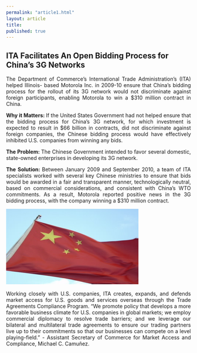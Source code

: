 ```yaml
---
permalink: "article1.html"
layout: article
title: 
published: true
---
```


<h2 class="Header-1"><b>ITA Facilitates An Open Bidding Process for China&#8217;s 3G Networks</b></h2>

<p class="DefaultParagraph-1" style="text-align: justify">The Department of Commerce&#8217;s International Trade Administration&#8217;s (ITA) helped Illinois- based Motorola Inc. in 2009-10 ensure that China&#8217;s bidding process for the rollout of its 3G network would not discriminate against foreign participants, enabling Motorola to win a $310 million contract in China. </p>

<p class="DefaultParagraph-1" style="text-align: justify"><b>Why it Matters: </b>If the United States Government had not helped ensure that the bidding process for China&#8217;s 3G network, for which investment is expected to result in $66 billion in contracts, did not discriminate against foreign companies, the Chinese bidding process would have effectively inhibited U.S. companies from winning any bids. </p>

<p class="DefaultParagraph-1" style="text-align: justify"><b>The Problem: </b>The Chinese Government intended to favor several domestic, state-owned enterprises in developing its 3G network. </p>

<p class="DefaultParagraph-1" style="text-align: justify"><b>The Solution: </b>Between January 2009 and September 2010, a team of ITA specialists worked with several key Chinese ministries to ensure that bids would be awarded in a fair and transparent manner, technologically neutral, based on commercial considerations, and consistent with China&#8217;s WTO commitments. As a result, Motorola reported positive news in the 3G bidding process, with the company winning a $310 million contract. </p>

<p class="image-1" style="text-align: justify"><img height="205" border="0" width="361" alt="ag of China" src="images/china.jpg" /></p>

<p class="DefaultParagraph-1" style="text-align: justify">Working closely with U.S. companies, ITA creates, expands, and defends market access for U.S. goods and services overseas through the Trade Agreements Compliance Program. &#8220;We promote policy that develops a more favorable business climate for U.S. companies in global markets; we employ commercial diplomacy to resolve trade barriers; and we leverage our bilateral and multilateral trade agreements to ensure our trading partners live up to their commitments so that our businesses can compete on a level playing-field.&#8221; - Assistant Secretary of Commerce for Market Access and Compliance, Michael C. Camu&#241;ez.</p>

